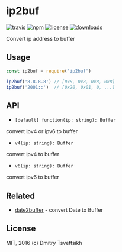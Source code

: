 # ip2buf
[![travis](https://travis-ci.org/reklatsmasters/ip2buf.svg?branch=master)](https://travis-ci.org/reklatsmasters/ip2buf)
[![npm](https://img.shields.io/npm/v/ip2buf.svg)](https://npmjs.org/package/ip2buf)
[![license](https://img.shields.io/npm/l/ip2buf.svg)](https://npmjs.org/package/ip2buf)
[![downloads](https://img.shields.io/npm/dm/ip2buf.svg)](https://npmjs.org/package/ip2buf)

Convert ip address to buffer

## Usage

```js
const ip2buf = require('ip2buf')

ip2buf('8.8.8.8') // [0x8, 0x8, 0x8, 0x8]
ip2buf('2001::')  // [0x20, 0x01, 0, ...]
```

## API

* `[default] function(ip: string): Buffer`

convert ipv4 or ipv6 to buffer

* `v4(ip: string): Buffer`

convert ipv4 to buffer

* `v6(ip: string): Buffer`

convert ipv6 to buffer

## Related

* [date2buffer](https://github.com/ReklatsMasters/date2buffer) - convert Date to Buffer

## License
MIT, 2016 (c) Dmitry Tsvettsikh
